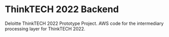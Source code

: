 # ThinkTECH 2022 Backend

Deloitte ThinkTECH 2022 Prototype Project.
AWS code for the intermediary processing layer for ThinkTECH 2022.
